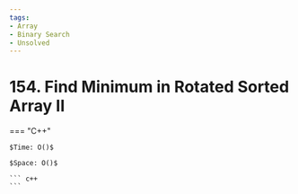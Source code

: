 ```yaml
---
tags:
- Array
- Binary Search
- Unsolved
---
```



# 154. Find Minimum in Rotated Sorted Array II

=== "C++"

    $Time: O()$

    $Space: O()$

    ``` c++
    ```